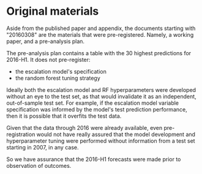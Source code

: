Original materials
==================

Aside from the published paper and appendix, the documents starting with "20160308" are the materials that were pre-registered. Namely, a working paper, and a pre-analysis plan.

The pre-analysis plan contains a table with the 30 highest predictions for 2016-H1. It does not pre-register:

- the escalation model's specification
- the random forest tuning strategy

Ideally both the escalation model and RF hyperparameters were developed without an eye to the test set, as that would invalidate it as an independent, out-of-sample test set. For example, if the escalation model variable specification was informed by the model's test prediction performance, then it is possible that it overfits the test data.

Given that the data through 2016 were already available, even pre-registration would not have really assured that the model development and hyperparameter tuning were performed without information from a test set starting in 2007, in any case.

So we have assurance that the 2016-H1 forecasts were made prior to observation of outcomes. 
